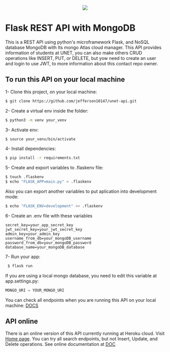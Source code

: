<p align="center">
  <img src="https://upload.wikimedia.org/wikipedia/commons/9/96/Logo-unet_sin_texto_azul.png">
</p>

# Flask REST API with MongoDB
This is a REST API using python's microframework Flask, and NoSQL database MongoDB with Its mongo Atlas cloud manager. This API provides information of students at UNET, you can also make others CRUD operations like INSERT, PUT, or DELETE, but yow need to create an user and login to use JWT, to more information about this contact repo owner.

## To run this API on your local machine
1- Clone this project, on your local machine:
```bash
$ git clone https://github.com/jefferson10147/unet-api.git
```
2- Create a virtual env inside the folder:
```bash
$ python3 -m venv your_venv
```
3- Activate env:
```bash
$ source your_venv/bin/activate
```
4- Install dependencies:
```bash
$ pip install -r requirements.txt
```
5- Create and export variables to .flaskenv file:
```bash
$ touch .flaskenv
$ echo "FLASK_APP=main.py" > .flaskenv
```
Also you can export another variables to put aplication into development mode:
```bash
$ echo "FLASK_ENV=development" >> .flaskenv
```
6- Create an .env file with these variables
```
secret_key=your_app_secret_key
jwt_secret_key=your_jwt_secret_key
admin_key=your_admin_key
username_from_db=your_mongoDB_username
password_from_db=your_mongoDB_password
database_name=your_mongoDB_database
```
7- Run your app:
```bash
 $ flask run
```
If you are using a local mongo database, you need to edit this variable at app.settings.py:
```python
MONGO_URI = YOUR_MONGO_URI
```
You can check all endpoints when you are running this API on your local machine: [DOCS](https://documenter.getpostman.com/view/8771822/TW77fNue)

## API online

There is an online version of this API currently running at Heroku cloud. Visit [Home page](https://unet-api.herokuapp.com). You can try all search endpoints, but not Insert, Update, and Delete operations. See online documentation at [DOC](https://documenter.getpostman.com/view/8771822/TWDUoxJ2#ac0a8fec-3882-40c9-b923-39e8509137fc)

